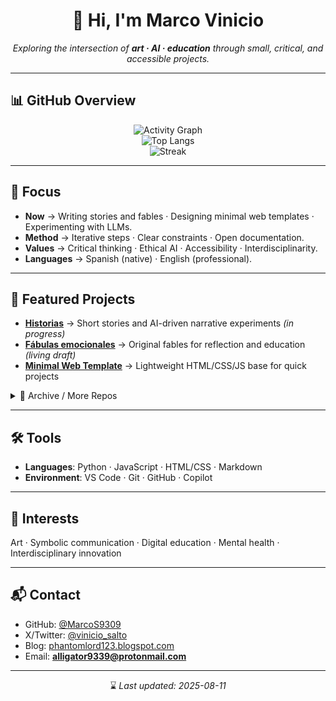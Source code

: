 <div align="center">

# 👋 Hi, I'm **Marco Vinicio**

*Exploring the intersection of **art · AI · education** through small, critical, and accessible projects.*  

</div>

---

## 📊 GitHub Overview

<div align="center">

![Activity Graph](https://github-readme-activity-graph.vercel.app/graph?username=MarcoS9309&theme=github-compact&hide_border=true)  
![Top Langs](https://github-readme-stats.vercel.app/api/top-langs/?username=MarcoS9309&layout=compact&theme=transparent&hide_border=true)  
![Streak](https://github-readme-streak-stats.herokuapp.com?user=MarcoS9309&theme=transparent&hide_border=true)

</div>

---

## 🎯 Focus

- **Now** → Writing stories and fables · Designing minimal web templates · Experimenting with LLMs.  
- **Method** → Iterative steps · Clear constraints · Open documentation.  
- **Values** → Critical thinking · Ethical AI · Accessibility · Interdisciplinarity.  
- **Languages** → Spanish (native) · English (professional).  

---

## 🚀 Featured Projects

- [**Historias**](https://github.com/MarcoS9309/Historias) → Short stories and AI-driven narrative experiments *(in progress)*  
- [**Fábulas emocionales**](https://github.com/MarcoS9309/fabulas-emocionales) → Original fables for reflection and education *(living draft)*  
- [**Minimal Web Template**](https://github.com/MarcoS9309/plantilla-web-minima) → Lightweight HTML/CSS/JS base for quick projects  

<details>
<summary>📂 Archive / More Repos</summary>

- [Virtual Psychodrama Theater (beta)](https://github.com/MarcoS9309/desktop-tutorial)  
- [Entries Repository](https://github.com/MarcoS9309/Repositorio-de-entradas) *(last update: 2025-07-26)*  

</details>

---

## 🛠️ Tools

- **Languages**: Python · JavaScript · HTML/CSS · Markdown  
- **Environment**: VS Code · Git · GitHub · Copilot  

---

## 🌱 Interests

Art · Symbolic communication · Digital education · Mental health · Interdisciplinary innovation  

---

## 📬 Contact

- GitHub: [@MarcoS9309](https://github.com/MarcoS9309)  
- X/Twitter: [@vinicio_salto](https://x.com/vinicio_salto)  
- Blog: [phantomlord123.blogspot.com](https://phantomlord123.blogspot.com/)  
- Email: **alligator9339@protonmail.com**  


---

<div align="center">

⌛ *Last updated: 2025-08-11*

</div>


